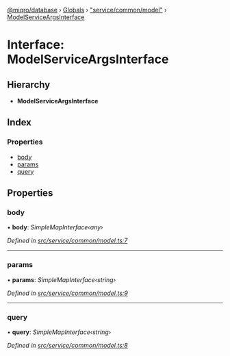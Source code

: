 [@miqro/database](../README.md) › [Globals](../globals.md) › ["service/common/model"](../modules/_service_common_model_.md) › [ModelServiceArgsInterface](_service_common_model_.modelserviceargsinterface.md)

# Interface: ModelServiceArgsInterface

## Hierarchy

* **ModelServiceArgsInterface**

## Index

### Properties

* [body](_service_common_model_.modelserviceargsinterface.md#body)
* [params](_service_common_model_.modelserviceargsinterface.md#params)
* [query](_service_common_model_.modelserviceargsinterface.md#query)

## Properties

###  body

• **body**: *SimpleMapInterface‹any›*

*Defined in [src/service/common/model.ts:7](https://github.com/claukers/miqro-sequelize/blob/624a208/src/service/common/model.ts#L7)*

___

###  params

• **params**: *SimpleMapInterface‹string›*

*Defined in [src/service/common/model.ts:9](https://github.com/claukers/miqro-sequelize/blob/624a208/src/service/common/model.ts#L9)*

___

###  query

• **query**: *SimpleMapInterface‹string›*

*Defined in [src/service/common/model.ts:8](https://github.com/claukers/miqro-sequelize/blob/624a208/src/service/common/model.ts#L8)*
